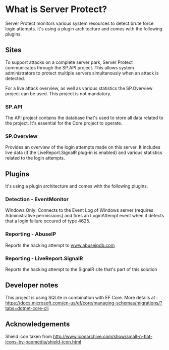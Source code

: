 # What is Server Protect?
Server Protect monitors various system resources to detect brute force login attempts. 
It's using a plugin architecture and comes with the following plugins.

## Sites
To support attacks on a complete server park, Server Protect communicates through the SP.API project. This allows system administrators to protect multiple servers simultanously 
when an attack is detected.

For a live attack overview, as well as various statistics the SP.Overview project can be used. This project is not mandatory.

### SP.API
The API project contains the database that's used to store all data related to the project. It's essential for the Core project to operate.

### SP.Overview
Provides an overview of the login attempts made on this server. It includes live data (if the LiveReport.SignalR plug-in is enabled) and various statistics 
related to the login attempts.

## Plugins
It's using a plugin architecture and comes with the following plugins.

### Detection - EventMonitor
Windows Only: Connects to the Event Log of Windows server (requires Administrative permissions) and fires an LoginAttempt event when it detects
that a login failure occured of type 4625.  

### Reporting - AbuseIP
Reports the hacking attempt to www.abuseipdb.com

### Reporting - LiveReport.SignalR
Reports the hacking attempt to the SignalR site that's part of this solution

## Developer notes
This project is using SQLite in combination with EF Core. More details at : https://docs.microsoft.com/en-us/ef/core/managing-schemas/migrations/?tabs=dotnet-core-cli

## Acknowledgements
Shield icon taken from http://www.iconarchive.com/show/small-n-flat-icons-by-paomedia/shield-icon.html